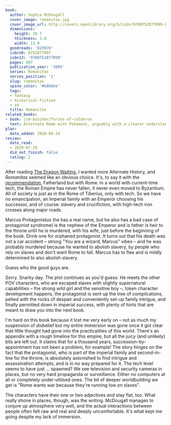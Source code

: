 ```yaml
---
book:
  author: Sophia McDougall
  cover_image: romanitas.jpg
  cover_image_url: http://covers.openlibrary.org/b/isbn/9780752877099-L.jpg
  dimensions:
    height: 19.7
    thickness: 3.8
    width: 13.0
  goodreads: '823078'
  isbn10: 0752877097
  isbn13: '9780752877099'
  pages: 607
  publication_year: '2005'
  series: Romanitas
  series_position: '1'
  slug: romanitas
  spine_color: '#b8bbbe'
  tags:
  - fantasy
  - historical-fiction
  - ya
  title: Romanitas
related_books:
- book: jim-butcher/furies-of-calderon
  text: Alternate Rome with Pokemons, arguably with a clearer understanding of what Rome was about.
plan:
  date_added: 2020-06-24
review:
  date_read:
  - 2020-07-29
  did_not_finish: false
  rating: 2
---
```


After reading [The Dragon Waiting](https://books.rixx.de/john-m-ford/the-dragon-waiting/), I wanted more Alternate
History, and *Romanitas* seemed like an obvious choice. It's, to say it with the
[recommendation](https://www.reddit.com/r/Fantasy/comments/h877m0/fantasy_world_based_on_classical_antiquity/fus3igx/),
Fatherland but with Rome. In a world with current-time tech, the Roman Empire has never fallen, it never even moved to
Byzantium. All of society is just as in the Rome of Tiberius, only with tech. So we have no emancipation, an Imperial
family with an Emperor choosing his successor, and of course: slavery and crucifiction, with high-tech iron crosses
along major roads.

Marcus Protagonistus (he has a real name, but he also has a bad case of protagonist syndrome) is the nephew of the
Emperor and is father is heir to the throne until he is murdered, with his wife, just before the beginning of the book.
Drink one for orphaned protagonist. It turns out that his death was *not* a car accident – strong "You are a wizard,
Marcus" vibes – and he was probably murdered because he wanted to abolish slavery, by people who rely on slaves and
don't want Rome to fall. Marcus has to flee and is mildly determined to also abolish slavery.

Guess who the good guys are.

Sorry. Snarky day. The plot continues as you'd guess: He meets the other POV characters, who are escaped slaves with
slightly supernatural capabilities – the strong wild girl and the sensitive boy –, token character development happens,
the protagonist is sent up the tree of compilcations, pelted with the rocks of despair and conveniently set-up family
intrigue, and finally <span class="spoilers">permitted down in imperial success</span>, with plenty of hints that are
meant to draw you into the next book.

I'm hard on this book because it lost me very early on – not as much my suspension of disbelief but my entire immersion
was gone once it got clear that little thought had gone into the practicalities of this world. There's an appendix with
a rough timeline for this empire, but all the juicy (and unlikely) bits are left out. It claims that for a thousand
years, succession-by-appointment has not been a problem, for example! The story hinges on the fact that the protagonist,
who is part of the imperial family and second-in-line for the throne, is absolutely astonished to find intrigue and
assassination attempts, and is in no way prepared for it. The tech level seems to have just … spawned? We see television
and security cameras in places, but no very hard propaganda or surveillance. Either no computers at all or completely
under-utilised ones. The bit of deeper worldbuilding we get is "Rome wants war because they're running low on slaves".

The characters have their one or two adjectives and stay flat, too. What really shone in places, though, was the
writing. McDougall manages to conjure up atmosphere very well, and the actual interactions between people often felt raw
and real and deeply uncomfortable. It's what kept me going despite my lack of immersion.
